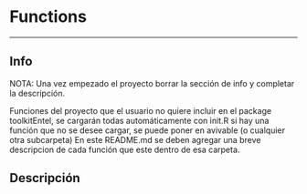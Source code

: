 # Functions

---

## Info

NOTA: Una vez empezado el proyecto borrar la sección de info y completar la descripción.

Funciones del proyecto que el usuario no quiere incluir en el package toolkitEntel, se cargarán todas automáticamente con init.R si hay una función que no se desee cargar, se puede poner en avivable (o cualquier otra subcarpeta)
En este README.md se deben agregar una breve descripcion de cada función que este dentro de esa carpeta.

## Descripción